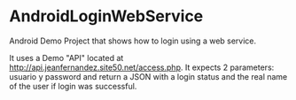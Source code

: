 AndroidLoginWebService
======================

Android Demo Project that shows how to login using a web service.

It uses a Demo "API" located at http://api.jeanfernandez.site50.net/access.php. It expects 2
parameters: usuario y password and return a JSON with a login status and the real name of the user
if login was successful.